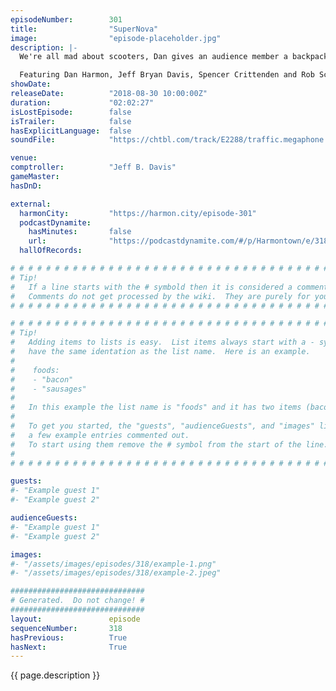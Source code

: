 ```yaml
---
episodeNumber:        301
title:                "SuperNova"
image:                "episode-placeholder.jpg"
description: |-
  We're all mad about scooters, Dan gives an audience member a backpack and makes a new friend, then Spencer debuts his new role playing grading system.

  Featuring Dan Harmon, Jeff Bryan Davis, Spencer Crittenden and Rob Schrab.
showDate:             
releaseDate:          "2018-08-30 10:00:00Z"
duration:             "02:02:27"
isLostEpisode:        false
isTrailer:            false
hasExplicitLanguage:  false
soundFile:            "https://chtbl.com/track/E2288/traffic.megaphone.fm/STA2850970357.mp3?updated=1596748135"

venue:                
comptroller:          "Jeff B. Davis"
gameMaster:           
hasDnD:               

external:
  harmonCity:         "https://harmon.city/episode-301"
  podcastDynamite:
    hasMinutes:       false
    url:              "https://podcastdynamite.com/#/p/Harmontown/e/318/301"
  hallOfRecords:      

# # # # # # # # # # # # # # # # # # # # # # # # # # # # # # # # # # # # # # # # # # # # #
# Tip!
#   If a line starts with the # symbold then it is considered a comment.
#   Comments do not get processed by the wiki.  They are purely for your information.
# # # # # # # # # # # # # # # # # # # # # # # # # # # # # # # # # # # # # # # # # # # # #

# # # # # # # # # # # # # # # # # # # # # # # # # # # # # # # # # # # # # # # # # # # # #
# Tip!
#   Adding items to lists is easy.  List items always start with a - symbol and have
#   have the same identation as the list name.  Here is an example.
#
#    foods:
#    - "bacon"
#    - "sausages"
#
#   In this example the list name is "foods" and it has two items (bacon, and sausages).
#
#   To get you started, the "guests", "audienceGuests", and "images" lists below have
#   a few example entries commented out.
#   To start using them remove the # symbol from the start of the line.
#
# # # # # # # # # # # # # # # # # # # # # # # # # # # # # # # # # # # # # # # # # # # # #

guests:
#- "Example guest 1"
#- "Example guest 2"

audienceGuests:
#- "Example guest 1"
#- "Example guest 2"

images:
#- "/assets/images/episodes/318/example-1.png"
#- "/assets/images/episodes/318/example-2.jpeg"

##############################
# Generated.  Do not change! #
##############################
layout:               episode
sequenceNumber:       318
hasPrevious:          True
hasNext:              True
---
```


<!-- The episode description will be rendered here -->
{{ page.description }}

<!-- Add your content BELOW here -->
<!-- vvvvvvvvvvvvvvvvvvvvvvvvvvv -->




<!-- ^^^^^^^^^^^^^^^^^^^^^^^^^^^ -->
<!-- Add your content ABOVE here -->

<!-- The episode gallery will be rendered here -->